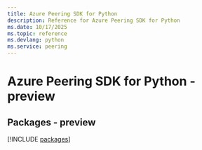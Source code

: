 ```yaml
---
title: Azure Peering SDK for Python
description: Reference for Azure Peering SDK for Python
ms.date: 10/17/2025
ms.topic: reference
ms.devlang: python
ms.service: peering
---
```

# Azure Peering SDK for Python - preview
## Packages - preview
[!INCLUDE [packages](peering-index.md)]